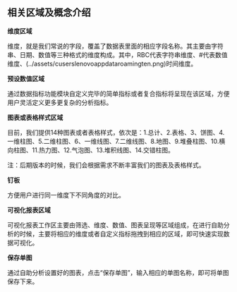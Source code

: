 ## 相关区域及概念介绍

**维度区域**

维度，就是我们常说的字段，覆盖了数据表里面的相应字段名称。其主要由字符串、日期、数值等三种格式的维度构成。其中，RBC代表字符串维度、#代表数值维度、(../assets/cuserslenovoappdataroamingten.png)时间维度。

**预设数值区域**

通过数据指标功能模块自定义完毕的简单指标或者复合指标将呈现在该区域，方便用户灵活定义更多更复杂的分析指标。

**图表或表格样式区域**

目前，我们提供14种图表或者表格样式，依次是：1.总计、2.表格、3、饼图、4.一维柱图、5.二维柱图、6、一维线图、7.二维线图、8.地图、9.堆叠柱图、10.横向柱图、11.热力图、12.气泡图、13.堆积线图、14.交错柱图。

注：后期版本的时候，我们会根据需求不断丰富我们的图表及表格样式。

**钉板**

方便用户进行同一维度下不同角度的对比。

**可视化报表区域**

可视化报表工作区主要由筛选、维度、数值、图表呈现等区域组成，在进行自助分析的时候，主要将相应的维度或者自定义指标拖拽到相应的区域，即可快速实现数据可视化。

**保存单图**

通过自助分析设置好的图表，点击“保存单图”，输入相应的单图名称，即可将单图保存下来。
